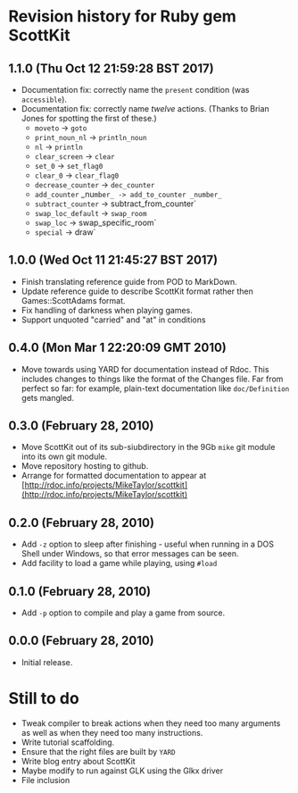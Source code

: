 Revision history for Ruby gem ScottKit
======================================

1.1.0 (Thu Oct 12 21:59:28 BST 2017)
------------------------------------
* Documentation fix: correctly name the `present` condition (was `accessible`).
* Documentation fix: correctly name _twelve_ actions. (Thanks to Brian Jones for spotting the first of these.)
    * `moveto` -> `goto`
    * `print_noun_nl` -> `println_noun`
    * `nl` -> `println`
    * `clear_screen` -> `clear`
    * `set_0` -> `set_flag0`
    * `clear_0` -> `clear_flag0`
    * `decrease_counter` -> `dec_counter`
    * `add_counter` _nu`mber_ -> add_to_counter _number_`
    * `subtract_counter` -> subtract_from_counter`
    * `swap_loc_default` -> `swap_room`
    * `swap_loc` -> swap_specific_room`
    * `special` -> draw`

1.0.0 (Wed Oct 11 21:45:27 BST 2017)
--------------------------------------
* Finish translating reference guide from POD to MarkDown.
* Update reference guide to describe ScottKit format rather then Games::ScottAdams format.
* Fix handling of darkness when playing games.
* Support unquoted "carried" and "at" in conditions

0.4.0 (Mon Mar  1 22:20:09 GMT 2010)
------------------------------------
* Move towards using YARD for documentation instead of Rdoc.  This
  includes changes to things like the format of the Changes file.  Far
  from perfect so far: for example, plain-text documentation like
  `doc/Definition` gets mangled.

0.3.0 (February 28, 2010)
-------------------------
* Move ScottKit out of its sub-siubdirectory in the 9Gb `mike`
  git module into its own git module.
* Move repository hosting to github.
* Arrange for formatted documentation to appear at
  [http://rdoc.info/projects/MikeTaylor/scottkit](http://rdoc.info/projects/MikeTaylor/scottkit)

0.2.0 (February 28, 2010)
-------------------------
* Add `-z` option to sleep after finishing - useful when running in a
  DOS Shell under Windows, so that error messages can be seen.
* Add facility to load a game while playing, using `#load`

0.1.0 (February 28, 2010)
-------------------------
* Add `-p` option to compile and play a game from source.

0.0.0 (February 28, 2010)
-------------------------
* Initial release.


Still to do
===========

* Tweak compiler to break actions when they need too many arguments as
  well as when they need too many instructions.
* Write tutorial scaffolding.
* Ensure that the right files are built by `YARD`
* Write blog entry about ScottKit
* Maybe modify to run against GLK using the Glkx driver
* File inclusion
